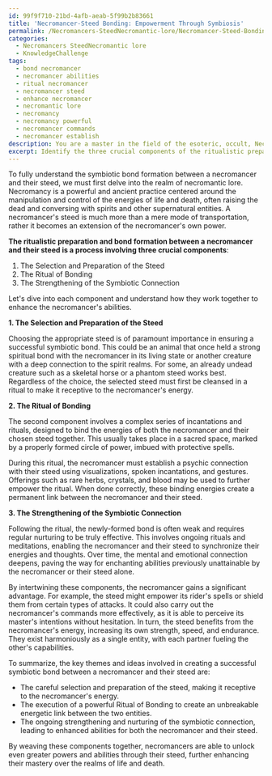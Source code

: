 ```yaml
---
id: 99f9f710-21bd-4afb-aeab-5f99b2b83661
title: 'Necromancer-Steed Bonding: Empowerment Through Symbiosis'
permalink: /Necromancers-SteedNecromantic-lore/Necromancer-Steed-Bonding-Empowerment-Through-Symbiosis/
categories:
  - Necromancers SteedNecromantic lore
  - KnowledgeChallenge
tags:
  - bond necromancer
  - necromancer abilities
  - ritual necromancer
  - necromancer steed
  - enhance necromancer
  - necromantic lore
  - necromancy
  - necromancy powerful
  - necromancer commands
  - necromancer establish
description: You are a master in the field of the esoteric, occult, Necromancers SteedNecromantic lore and Education. You are a writer of tests, challenges, textbooks and deep knowledge on Necromancers SteedNecromantic lore for initiates and students to gain deep insights and understanding from. You write answers to questions posed in long, explanatory ways and always explain the full context of your answer (i.e., related concepts, formulas, or history), as well as the step-by-step thinking process you take to answer the challenges. Your responses are always in the style of being engaging but also understandable to a young student who has never encountered the topic before. Summarize the key themes, ideas, and conclusions at the end.
excerpt: Identify the three crucial components of the ritualistic preparation and symbiotic bond formation between a necromancer and their steed, and explain how the intertwining of these components leads to the enhancement of the necromancer's abilities through their mount.
---
```

To fully understand the symbiotic bond formation between a necromancer and their steed, we must first delve into the realm of necromantic lore. Necromancy is a powerful and ancient practice centered around the manipulation and control of the energies of life and death, often raising the dead and conversing with spirits and other supernatural entities. A necromancer's steed is much more than a mere mode of transportation, rather it becomes an extension of the necromancer's own power.

**The ritualistic preparation and bond formation between a necromancer and their steed is a process involving three crucial components**: 

1. The Selection and Preparation of the Steed
2. The Ritual of Bonding
3. The Strengthening of the Symbiotic Connection

Let's dive into each component and understand how they work together to enhance the necromancer's abilities.

**1. The Selection and Preparation of the Steed**

Choosing the appropriate steed is of paramount importance in ensuring a successful symbiotic bond. This could be an animal that once held a strong spiritual bond with the necromancer in its living state or another creature with a deep connection to the spirit realms. For some, an already undead creature such as a skeletal horse or a phantom steed works best. Regardless of the choice, the selected steed must first be cleansed in a ritual to make it receptive to the necromancer's energy.

**2. The Ritual of Bonding**

The second component involves a complex series of incantations and rituals, designed to bind the energies of both the necromancer and their chosen steed together. This usually takes place in a sacred space, marked by a properly formed circle of power, imbued with protective spells.

During this ritual, the necromancer must establish a psychic connection with their steed using visualizations, spoken incantations, and gestures. Offerings such as rare herbs, crystals, and blood may be used to further empower the ritual. When done correctly, these binding energies create a permanent link between the necromancer and their steed.

**3. The Strengthening of the Symbiotic Connection**

Following the ritual, the newly-formed bond is often weak and requires regular nurturing to be truly effective. This involves ongoing rituals and meditations, enabling the necromancer and their steed to synchronize their energies and thoughts. Over time, the mental and emotional connection deepens, paving the way for enchanting abilities previously unattainable by the necromancer or their steed alone. 

By intertwining these components, the necromancer gains a significant advantage. For example, the steed might empower its rider's spells or shield them from certain types of attacks. It could also carry out the necromancer's commands more effectively, as it is able to perceive its master's intentions without hesitation. In turn, the steed benefits from the necromancer's energy, increasing its own strength, speed, and endurance. They exist harmoniously as a single entity, with each partner fueling the other's capabilities. 

To summarize, the key themes and ideas involved in creating a successful symbiotic bond between a necromancer and their steed are:

- The careful selection and preparation of the steed, making it receptive to the necromancer's energy.
- The execution of a powerful Ritual of Bonding to create an unbreakable energetic link between the two entities.
- The ongoing strengthening and nurturing of the symbiotic connection, leading to enhanced abilities for both the necromancer and their steed.

By weaving these components together, necromancers are able to unlock even greater powers and abilities through their steed, further enhancing their mastery over the realms of life and death.
